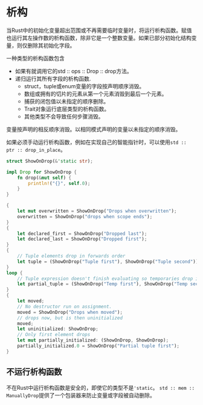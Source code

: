 # 析构

当Rust中的初始化变量超出范围或不再需要临时变量时，将运行析构函数。赋值也运行其左操作数的析构函数，除非它是一个整数变量。如果已部分初始化结构变量，则仅删除其初始化字段。

一种类型的析构函数包含

* 如果有就调用它的std :: ops :: Drop :: drop方法。
* 递归运行其所有字段的析构函数.
  * struct，tuple或enum变量的字段按声明顺序消毁。
  * 数组或拥有的切片的元素从第一个元素消毁到最后一个元素。
  * 捕获的闭包值以未指定的顺序删除。
  * Trait对象运行底层类型的析构函数。
  * 其他类型不会导致任何步骤消毁。

变量按声明的相反顺序消毁。以相同模式声明的变量以未指定的顺序消毁。

如果必须手动运行析构函数，例如在实现自己的智能指针时，可以使用`std :: ptr :: drop_in_place`。

```rust
struct ShowOnDrop(&'static str);

impl Drop for ShowOnDrop {
    fn drop(&mut self) {
        println!("{}", self.0);
    }
}

{
    let mut overwritten = ShowOnDrop("Drops when overwritten");
    overwritten = ShowOnDrop("drops when scope ends");
}
{
    let declared_first = ShowOnDrop("Dropped last");
    let declared_last = ShowOnDrop("Dropped first");
}
{
    // Tuple elements drop in forwards order
    let tuple = (ShowOnDrop("Tuple first"), ShowOnDrop("Tuple second"));
}
loop {
    // Tuple expression doesn't finish evaluating so temporaries drop in reverse order:
    let partial_tuple = (ShowOnDrop("Temp first"), ShowOnDrop("Temp second"), break);
}
{
    let moved;
    // No destructor run on assignment.
    moved = ShowOnDrop("Drops when moved");
    // drops now, but is then uninitialized
    moved;
    let uninitialized: ShowOnDrop;
    // Only first element drops
    let mut partially_initialized: (ShowOnDrop, ShowOnDrop);
    partially_initialized.0 = ShowOnDrop("Partial tuple first");
}
```

## 不运行析构函数

不在Rust中运行析构函数是安全的，即使它的类型不是`'static`。 `std :: mem :: ManuallyDrop`提供了一个包装器来防止变量或字段被自动删除。